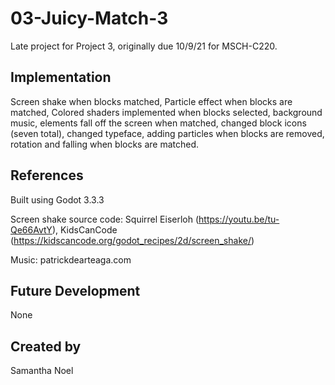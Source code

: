 # 03-Juicy-Match-3
Late project for Project 3, originally due 10/9/21 for MSCH-C220.

## Implementation
Screen shake when blocks matched, Particle effect when blocks are matched, Colored shaders implemented when blocks selected, background music, elements fall off the screen when matched, changed block icons (seven total), changed typeface, adding particles when blocks are removed, rotation and falling when blocks are matched.

## References
Built using Godot 3.3.3

Screen shake source code: 
Squirrel Eiserloh (https://youtu.be/tu-Qe66AvtY),
KidsCanCode (https://kidscancode.org/godot_recipes/2d/screen_shake/)

Music: patrickdearteaga.com 

## Future Development
None

## Created by
Samantha Noel
